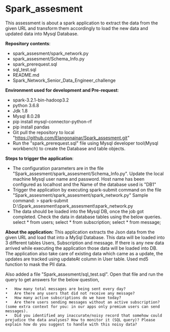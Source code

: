 # Spark_assesment
This assessment is about a spark application to extract the data from the given URL and transform them accordingly to load the new data and updated data into Mysql Database.

**Repository contents**:
- spark_assesment/spark_network.py
- spark_assesment/Schema_Info.py
- spark_prerequest.sql
- sql_test.sql
- README.md
- Spark_Network_Senior_Data_Engineer_challenge

**Environment used for development and Pre-request**:
- spark-3.2.1-bin-hadoop3.2
- python 3.6.8
- Jdk 1.8
- Mysql 8.0.28
- pip install mysql-connector-python-rf
- pip install pandas
- Git pull the repository to local "https://github.com/Elangonainar/Spark_assesment.git"
- Run the "spark_prerequest.sql" file using Mysql developer tool(Mysql workbench) to create the Database and table objects.

**Steps to trigger the application**:
- The configuration parameters are in the file "Spark_assesment/spark_assesment/Schema_Info.py". Update the local machine Mysql user name and password. Host name has been configured as localhost and the Name of the database used is "DB1"
- Trigger the application by executing spark-submit command on the file "Spark_assesment/spark_assesment/spark_network.py"
           Sample command: > spark-submit D:\Spark_assesment\spark_assesment\spark_network.py
- The data should be loaded into the Mysql DB, once the job got completed. Check the data in database tables using the below queries.
          select * from users;
          select * from subscription;
          select * from message;
          
          
**About the application:**
This application extracts the Json data from the given URL and load that into a MySql Database. This data will be loaded into 3 different tables Users, Subscription and message. If there is any new data arrived while executing the application those data will be loaded into DB. The application also take care of existing data which came as a update, the updates are tracked using updateAt column in User table. Used md5 function to mask the PII data.


Also added a file "Spark_assesment/sql_test.sql". Open that file and run the query to get answers for the below question,

    •	How many total messages are being sent every day?
    •	Are there any users that did not receive any message?
    •	How many active subscriptions do we have today?
    •	Are there users sending messages without an active subscription? (some extra context for you: in our apps only premium users can send messages).
    •	Did you identified any inaccurate/noisy record that somehow could prejudice the data analyses? How to monitor it (SQL query)? Please explain how do you suggest to handle with this noisy data?                                   



